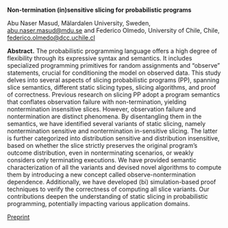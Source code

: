
**Non-termination (in)sensitive slicing for probabilistic programs**

Abu Naser Masud, Mälardalen University, Sweden, abu.naser.masud@mdu.se
and
Federico Olmedo, University of Chile, Chile, federico.olmedo@dcc.uchile.cl

**Abstract.** The probabilistic programming language offers a high degree of flexibility through its expressive syntax and semantics. 
It includes specialized programming primitives for random assignments and “observe” statements, crucial for conditioning the model 
on observed data. This study delves into several aspects of slicing probabilistic programs (PP), spanning slice semantics, different
static slicing types, slicing algorithms, and proof of correctness. Previous research on slicing PP adopt a program semantics that 
conflates observation failure with non-termination, yielding nontermination insensitive slices. However, observation failure and 
nontermination are distinct phenomena. By disentangling them in the semantics, we have identified several variants of static slicing, 
namely nontermination sensitive and nontermination in-sensitive slicing. The latter is further categorized into distribution 
sensitive and distribution insensitive, based on whether the slice strictly preserves the original program’s outcome distribution, even in 
nonterminating scenarios, or weakly considers only terminating executions. We have provided semantic characterization of all the variants
and devised novel algorithms to compute them by introducing a new concept called observe-nontermination dependence. Additionally, we have 
developed (bi) simulation-based proof techniques to verify the correctness of computing all slice variants. Our contributions deepen the
understanding of static slicing in probabilistic programming, potentially impacting various application domains.

[Preprint](../files/main.pdf)

